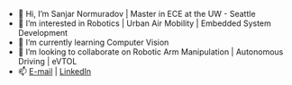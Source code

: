 - 👋 Hi, I’m Sanjar Normuradov | Master in ECE at the UW - Seattle 
- 👀 I’m interested in Robotics | Urban Air Mobility | Embedded System Development
- 🌱 I’m currently learning Computer Vision
- 💞️ I’m looking to collaborate on Robotic Arm Manipulation | Autonomous Driving | eVTOL
- 📫 [E-mail](snn98@uw.edu) | [LinkedIn](https://www.linkedin.com/in/sanjar-normuradov/)

<!---
SanjarNormuradov/SanjarNormuradov is a ✨ special ✨ repository because its `README.md` (this file) appears on your GitHub profile.
You can click the Preview link to take a look at your changes.
--->
